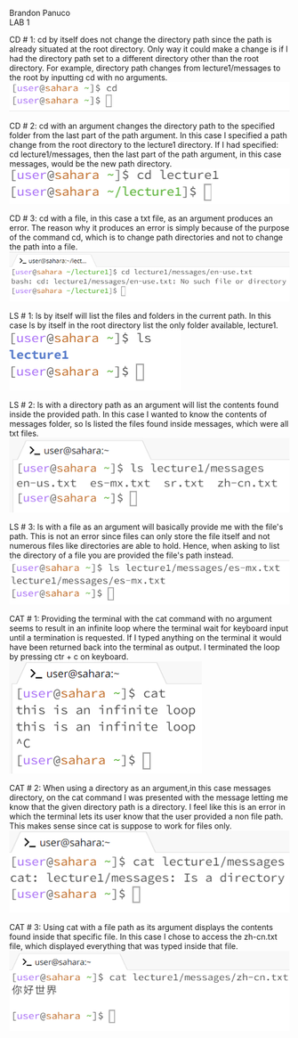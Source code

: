 Brandon Panuco <br>
LAB 1


CD # 1: 
cd by itself does not change the directory path since the path is already situated at the root directory. Only way it could make a change is if I had the directory path set to a different directory other than the root directory. For example, directory path changes from lecture1/messages to the root by inputting cd with no arguments. 
![Image](lab1_cd1.png)

CD # 2:
cd with an argument changes the directory path to the specified folder from the last part of the path argument. In this case I specified a path change from the root directory to the lecture1 directory. If I had specified: cd lecture1/messages, then the last part of the path argument, in this case messages, would be the new path directory.
![Image](lab1_cd2.png)

CD # 3:
cd with a file, in this case a txt file, as an argument produces an error. The reason why it produces an error is simply because of the purpose of the command cd, which is to change path directories and not to change the path into a file.
![Image](lab1_cd3.png)

LS # 1:
ls by itself will list the files and folders in the current path. In this case ls by itself in the root directory list the only folder available, lecture1.
![Image](lab1_ls1.png)

LS # 2:
ls with a directory path as an argument will list the contents found inside the provided path. In this case I wanted to know the contents of messages folder, so ls listed the files found inside messages, which were all txt files. 
![Image](lab1_ls2.png)

LS # 3:
ls with a file as an argument will basically provide me with the file's path. This is not an error since files can only store the file itself and not numerous files like directories are able to hold. Hence, when asking to list the directory of a file you are provided the file's path instead.
![Image](lab1_ls3.png)

CAT # 1:
Providing the terminal with the cat command with no argument seems to result in an infinite loop where the terminal wait for keyboard input until a termination is requested. If I typed anything on the terminal it would have been returned back into the terminal as output. I terminated the loop by pressing ctr + c on keyboard.
![Image](lab1_cat1.png)

CAT # 2:
When using a directory as an argument,in this case messages directory, on the cat command I was presented with the message letting me know that the given directory path is a directory. I feel like this is an error in which the terminal lets its user know that the user provided a non file path. This makes sense since cat is suppose to work for files only. 
![Image](lab1_cat2.png)

CAT # 3:
Using cat with a file path as its argument displays the contents found inside that specific file. In this case I chose to access the zh-cn.txt file, which displayed everything that was typed inside that file. 
![Image](lab1_cat3.png)
